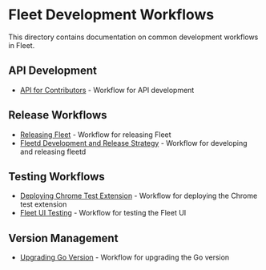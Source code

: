 # Fleet Development Workflows

This directory contains documentation on common development workflows in Fleet.

## API Development

- [API for Contributors](api-for-contributors.md) - Workflow for API development

## Release Workflows

- [Releasing Fleet](../guides/releasing-fleet.md) - Workflow for releasing Fleet
- [Fleetd Development and Release Strategy](fleetd-development-and-release-strategy.md) - Workflow for developing and releasing fleetd

## Testing Workflows

- [Deploying Chrome Test Extension](deploying-chrome-test-ext.md) - Workflow for deploying the Chrome test extension
- [Fleet UI Testing](../guides/ui/fleet-ui-testing.md) - Workflow for testing the Fleet UI

## Version Management

- [Upgrading Go Version](upgrading-go-version.md) - Workflow for upgrading the Go version